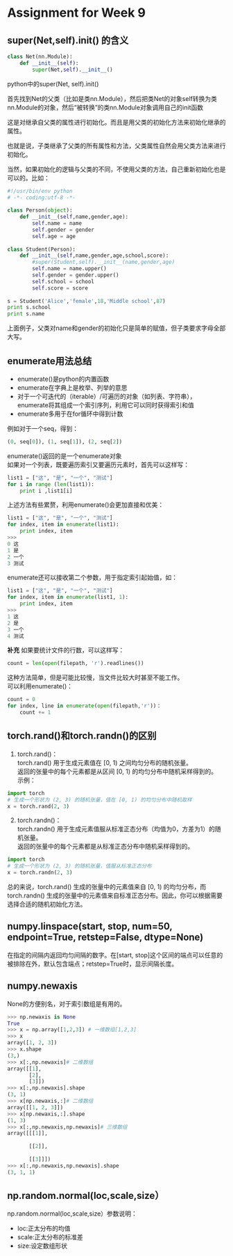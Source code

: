 # Assignment for Week 9
## super(Net,self).__init__() 的含义
```python
class Net(nn.Module):
    def __init__(self):
        super(Net,self).__init__()
```
python中的super(Net, self).init()

首先找到Net的父类（比如是类nn.Module），然后把类Net的对象self转换为类nn.Module的对象，然后“被转换”的类nn.Module对象调用自己的init函数

这是对继承自父类的属性进行初始化。而且是用父类的初始化方法来初始化继承的属性。

也就是说，子类继承了父类的所有属性和方法，父类属性自然会用父类方法来进行初始化。

当然，如果初始化的逻辑与父类的不同，不使用父类的方法，自己重新初始化也是可以的。比如：
```python
#!/usr/bin/env python
# -*- coding:utf-8 -*-
 
class Person(object):
    def __init__(self,name,gender,age):
        self.name = name
        self.gender = gender
        self.age = age
 
class Student(Person):
    def __init__(self,name,gender,age,school,score):
        #super(Student,self).__init__(name,gender,age)
        self.name = name.upper()  
        self.gender = gender.upper()
        self.school = school
        self.score = score
 
s = Student('Alice','female',18,'Middle school',87)
print s.school
print s.name
```
上面例子，父类对name和gender的初始化只是简单的赋值，但子类要求字母全部大写。
## enumerate用法总结
* enumerate()是python的内置函数
* enumerate在字典上是枚举、列举的意思
* 对于一个可迭代的（iterable）/可遍历的对象（如列表、字符串），enumerate将其组成一个索引序列，利用它可以同时获得索引和值
* enumerate多用于在for循环中得到计数

例如对于一个seq，得到：
```python
(0, seq[0]), (1, seq[1]), (2, seq[2])
```
enumerate()返回的是一个enumerate对象  
如果对一个列表，既要遍历索引又要遍历元素时，首先可以这样写：
```python
list1 = ["这", "是", "一个", "测试"]
for i in range (len(list1)):
    print i ,list1[i]
```
上述方法有些累赘，利用enumerate()会更加直接和优美：  
```python
list1 = ["这", "是", "一个", "测试"]
for index, item in enumerate(list1):
    print index, item
>>>
0 这
1 是
2 一个
3 测试
```
enumerate还可以接收第二个参数，用于指定索引起始值，如：  
```python
list1 = ["这", "是", "一个", "测试"]
for index, item in enumerate(list1, 1):
    print index, item
>>>
1 这
2 是
3 一个
4 测试
```
**补充**
如果要统计文件的行数，可以这样写：  
```python
count = len(open(filepath, 'r').readlines())
```
这种方法简单，但是可能比较慢，当文件比较大时甚至不能工作。  
可以利用enumerate()：  
```python
count = 0
for index, line in enumerate(open(filepath,'r'))： 
    count += 1
```
## torch.rand()和torch.randn()的区别
1. torch.rand()：  
torch.rand() 用于生成元素值在 [0, 1) 之间均匀分布的随机张量。  
返回的张量中的每个元素都是从区间 [0, 1) 的均匀分布中随机采样得到的。  
示例：  
```python
import torch
# 生成一个形状为 (2, 3) 的随机张量，值在 [0, 1) 的均匀分布中随机取样
x = torch.rand(2, 3)
```
2. torch.randn()：  
torch.randn() 用于生成元素值服从标准正态分布（均值为0，方差为1）的随机张量。  
返回的张量中的每个元素都是从标准正态分布中随机采样得到的。
```python
import torch
# 生成一个形状为 (2, 3) 的随机张量，值服从标准正态分布
x = torch.randn(2, 3)
```
总的来说，torch.rand() 生成的张量中的元素值来自 [0, 1) 的均匀分布，而 torch.randn() 生成的张量中的元素值来自标准正态分布。因此，你可以根据需要选择合适的随机初始化方法。  
## numpy.linspace(start, stop, num=50, endpoint=True, retstep=False, dtype=None)
在指定的间隔内返回均匀间隔的数字。在[start, stop]这个区间的端点可以任意的被排除在外，默认包含端点；retstep=True时，显示间隔长度。  
## numpy.newaxis
None的方便别名，对于索引数组是有用的。  
```python
>>> np.newaxis is None
True
>>> x = np.array([1,2,3]) # 一维数组[1,2,3]
>>> x
array([1, 2, 3])
>>> x.shape
(3,)
>>> x[:,np.newaxis]# 二维数组
array([[1],
       [2],
       [3]])
>>> x[:,np.newaxis].shape
(3, 1)
>>> x[np.newaxis,:]# 二维数组
array([[1, 2, 3]])
>>> x[np.newaxis,:].shape
(1, 3)
>>> x[:,np.newaxis,np.newaxis]# 三维数组
array([[[1]],
 
       [[2]],
 
       [[3]]])
>>> x[:,np.newaxis,np.newaxis].shape
(3, 1, 1)
```
## np.random.normal(loc,scale,size）
np.random.normal(loc,scale,size）参数说明：  
* loc:正太分布的均值
* scale:正太分布的标准差
* size:设定数组形状
